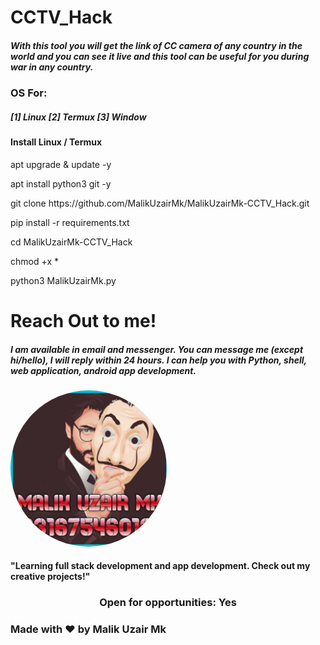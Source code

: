 <html>
<body>
<h1>CCTV_Hack</h1>
<h5>With this tool you will get the link of CC camera of any country in the world and you can see it live and this tool can be useful for you during war in any country.</h5>

<h3>OS For:</h3>
<h5>[1] Linux [2] Termux [3] Window 

<h4>Install Linux / Termux</h4>
<p>apt upgrade & update -y</p>
<p>apt install python3 git -y</p>
<p>git clone https://github.com/MalikUzairMk/MalikUzairMk-CCTV_Hack.git</p>
<p>pip install -r requirements.txt</p>
<p>cd MalikUzairMk-CCTV_Hack</p>
<p>chmod +x *</p>
<p>python3 MalikUzairMk.py</p>

<h1>Reach Out to me!</h1>
<h5>I am available in email and messenger. You can message me (except hi/hello), I will reply within 24 hours. I can help you with Python, shell, web application, android app development.</h5>

<img src="96db025f-1771-4fcd-b972-2a0fc2ed55aa.jpg" alt="Girl in a jacket" style="width:250px;height:250px; border-radius: 50%;">

<h4>"Learning full stack development and app development. Check out my creative projects!"</h4>
</center>
<center>
<h3>Open for opportunities: Yes</h3>
</center>
</h5>
<h3>Made with ❤️ by Malik Uzair Mk</h3>
</center>
</body>
</html>
